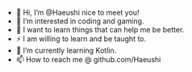 - 👋 Hi, I’m @Haeushi nice to meet you!
- 👀 I’m interested in coding and gaming.
- 💞️ I want to learn things that can help me be better.
- ⚡ I am willing to learn and be taught to.
- 🌱 I’m currently learning Kotlin.
- 📫 How to reach me @ github.com/Haeushi


<!---
Haeushi/Haeushi is a ✨ special ✨ repository because its `README.md` (this file) appears on your GitHub profile.
You can click the Preview link to take a look at your changes.
--->
